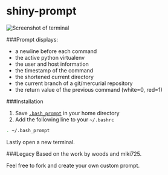 shiny-prompt
============

![Screenshot of terminal](https://raw.githubusercontent.com/codenameyau/shiny-prompt/screenshot/screenshot/shiny-prompt.png)

###Prompt displays:
* a newline before each command
* the active python virtualenv
* the user and host information
* the timestamp of the command
* the shortened current directory
* the current branch of a git/mercurial repository
* the return value of the previous command (white=0, red=1)

###Installation

1. Save [`.bash_prompt`](https://github.com/codenameyau/shiny-prompt/blob/master/src/.bash_prompt) in your home directory
2. Add the following line to your `~/.bashrc`
```bash
. ~/.bash_prompt
```

Lastly open a new terminal.

###Legacy
Based on the work by woods and miki725.

Feel free to fork and create your own custom prompt.
